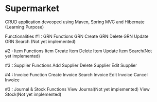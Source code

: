 # Supermarket
CRUD application deveoped using Maven, Spring MVC and  Hibernate (Learning Purpose)

 Functionalities 
#1 : GRN Functions
  GRN Create
  GRN Delete
  GRN Update
  GRN Search (Not yet implemented)
  
#2 : Item Functions
  Item  Create
  Item  Delete
  Item  Update
  Item  Search(Not yet implemented)
  
#3 : Supplier Functions
  Add Supplier
  Delete Supplier
  Edit Supplier

#4 : Invoice Function
  Create Invoice
  Search Invoice
  Edit Invoice
  Cancel Invoice
  
  #3 : Journal & Stock Functions
  View Journal(Not yet implemented)
  View Stock(Not yet implemented)

